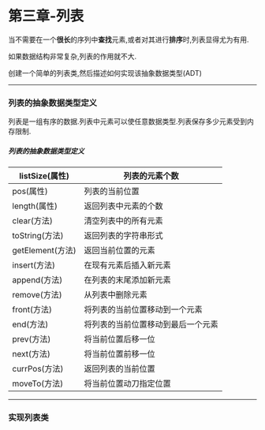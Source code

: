 # 第三章-列表

当不需要在一个**很长**的序列中**查找**元素,或者对其进行**排序**时,列表显得尤为有用.

如果数据结构非常复杂,列表的作用就不大.

创建一个简单的列表类,然后描述如何实现该抽象数据类型(ADT)

***

### 列表的抽象数据类型定义

列表是一组有序的数据.列表中元素可以使任意数据类型.列表保存多少元素受到内存限制.

##### 列表的抽象数据类型定义

| listSize(属性)   | 列表的元素个数           |
| -------------- | ----------------- |
| pos(属性)        | 列表的当前位置           |
| length(属性)     | 返回列表中元素的个数        |
| clear(方法)      | 清空列表中的所有元素        |
| toString(方法)   | 返回列表的字符串形式        |
| getElement(方法) | 返回当前位置的元素         |
| insert(方法)     | 在现有元素后插入新元素       |
| append(方法)     | 在列表的末尾添加新元素       |
| remove(方法)     | 从列表中删除元素          |
| front(方法)      | 将列表的当前位置移动到一个元素   |
| end(方法)        | 将列表的当前位置移动到最后一个元素 |
| prev(方法)       | 将当前位置后移一位         |
| next(方法)       | 将当前位置前移一位         |
| currPos(方法)    | 返回列表的当前位置         |
| moveTo(方法)     | 将当前位置动刀指定位置       |

***

### 实现列表类

